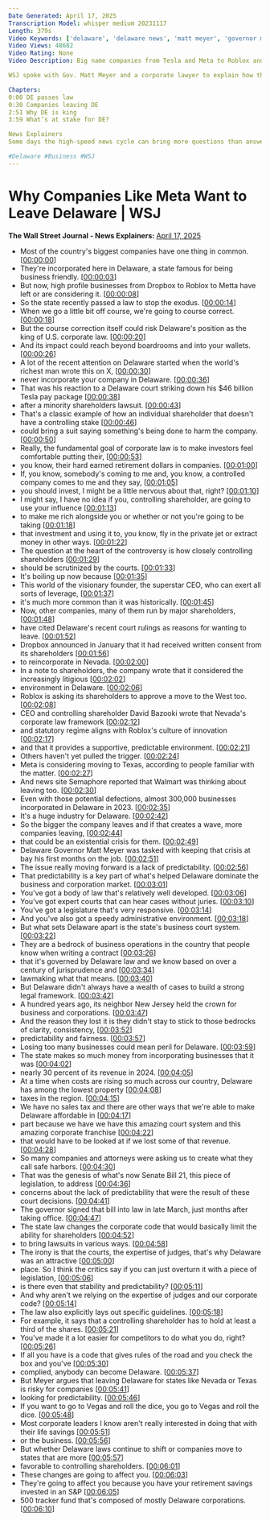 ```yaml
---
Date Generated: April 17, 2025
Transcription Model: whisper medium 20231117
Length: 379s
Video Keywords: ['delaware', 'delaware news', 'matt meyer', 'governor matt meyer', 'corporate law', 'delaware corporation', 'incorporating in delaware', 'tesla', 'tesla news', 'tesla leaves delaware', 'meta', 'meta leaving delaware', 'meta delaware', 'roblox', 'elon musk', 'dropbox', 'delaware corporate law', 'delaware corporate law changes', 'business incorporation', 'legal news', 'business law', 'elon musk pay package', 'shareholders', 'David Baszucki', 'property tax', 'sales tax', 'attorney', 'senate bill 21', 'courts', 'court rulings', 'law', 'usnews']
Video Views: 48682
Video Rating: None
Video Description: Big name companies from Tesla and Meta to Roblox and Dropbox have left or are considering leaving Delaware, long the king of U.S. corporate law. Most of the country’s biggest companies including Amazon and Google are incorporated in Delaware, but after a series of controversial court decisions, a wave of companies are looking at an exit. Business incorporation accounted for nearly 30% of revenue for DE in 2024, so what’s at stake for the state?

WSJ spoke with Gov. Matt Meyer and a corporate lawyer to explain how the state is fighting back – and why it matters.

Chapters:
0:00 DE passes law
0:30 Companies leaving DE
2:51 Why DE is king
3:59 What’s at stake for DE?

News Explainers
Some days the high-speed news cycle can bring more questions than answers. WSJ’s news explainers break down the day's biggest stories into bite-size pieces to help you make sense of the news.

#Delaware #Business #WSJ
---
```


# Why Companies Like Meta Want to Leave Delaware | WSJ
**The Wall Street Journal - News Explainers:** [April 17, 2025](https://www.youtube.com/watch?v=Jr5mRLdKlEA)
*  Most of the country's biggest companies have one thing in common. [[00:00:00](https://www.youtube.com/watch?v=Jr5mRLdKlEA&t=0.0s)]
*  They're incorporated here in Delaware, a state famous for being business friendly. [[00:00:03](https://www.youtube.com/watch?v=Jr5mRLdKlEA&t=3.36s)]
*  But now, high profile businesses from Dropbox to Roblox to Metta have left or are considering it. [[00:00:08](https://www.youtube.com/watch?v=Jr5mRLdKlEA&t=8.0s)]
*  So the state recently passed a law to stop the exodus. [[00:00:14](https://www.youtube.com/watch?v=Jr5mRLdKlEA&t=14.96s)]
*  When we go a little bit off course, we're going to course correct. [[00:00:18](https://www.youtube.com/watch?v=Jr5mRLdKlEA&t=18.0s)]
*  But the course correction itself could risk Delaware's position as the king of U.S. corporate law. [[00:00:20](https://www.youtube.com/watch?v=Jr5mRLdKlEA&t=20.96s)]
*  And its impact could reach beyond boardrooms and into your wallets. [[00:00:26](https://www.youtube.com/watch?v=Jr5mRLdKlEA&t=26.72s)]
*  A lot of the recent attention on Delaware started when the world's richest man wrote this on X, [[00:00:30](https://www.youtube.com/watch?v=Jr5mRLdKlEA&t=30.96s)]
*  never incorporate your company in Delaware. [[00:00:36](https://www.youtube.com/watch?v=Jr5mRLdKlEA&t=36.239999999999995s)]
*  That was his reaction to a Delaware court striking down his $46 billion Tesla pay package [[00:00:38](https://www.youtube.com/watch?v=Jr5mRLdKlEA&t=38.72s)]
*  after a minority shareholders lawsuit. [[00:00:43](https://www.youtube.com/watch?v=Jr5mRLdKlEA&t=43.92s)]
*  That's a classic example of how an individual shareholder that doesn't have a controlling stake [[00:00:46](https://www.youtube.com/watch?v=Jr5mRLdKlEA&t=46.0s)]
*  could bring a suit saying something's being done to harm the company. [[00:00:50](https://www.youtube.com/watch?v=Jr5mRLdKlEA&t=50.64s)]
*  Really, the fundamental goal of corporate law is to make investors feel comfortable putting their, [[00:00:53](https://www.youtube.com/watch?v=Jr5mRLdKlEA&t=53.84s)]
*  you know, their hard earned retirement dollars in companies. [[00:01:00](https://www.youtube.com/watch?v=Jr5mRLdKlEA&t=60.24s)]
*  If, you know, somebody's coming to me and, you know, a controlled company comes to me and they say, [[00:01:05](https://www.youtube.com/watch?v=Jr5mRLdKlEA&t=65.36s)]
*  you should invest, I might be a little nervous about that, right? [[00:01:10](https://www.youtube.com/watch?v=Jr5mRLdKlEA&t=70.32000000000001s)]
*  I might say, I have no idea if you, controlling shareholder, are going to use your influence [[00:01:13](https://www.youtube.com/watch?v=Jr5mRLdKlEA&t=73.12s)]
*  to make me rich alongside you or whether or not you're going to be taking [[00:01:18](https://www.youtube.com/watch?v=Jr5mRLdKlEA&t=78.56s)]
*  that investment and using it to, you know, fly in the private jet or extract money in other ways. [[00:01:22](https://www.youtube.com/watch?v=Jr5mRLdKlEA&t=82.72s)]
*  The question at the heart of the controversy is how closely controlling shareholders [[00:01:29](https://www.youtube.com/watch?v=Jr5mRLdKlEA&t=89.44s)]
*  should be scrutinized by the courts. [[00:01:33](https://www.youtube.com/watch?v=Jr5mRLdKlEA&t=93.76s)]
*  It's boiling up now because [[00:01:35](https://www.youtube.com/watch?v=Jr5mRLdKlEA&t=95.84s)]
*  This world of the visionary founder, the superstar CEO, who can exert all sorts of leverage, [[00:01:37](https://www.youtube.com/watch?v=Jr5mRLdKlEA&t=97.68s)]
*  it's much more common than it was historically. [[00:01:45](https://www.youtube.com/watch?v=Jr5mRLdKlEA&t=105.84s)]
*  Now, other companies, many of them run by major shareholders, [[00:01:48](https://www.youtube.com/watch?v=Jr5mRLdKlEA&t=108.8s)]
*  have cited Delaware's recent court rulings as reasons for wanting to leave. [[00:01:52](https://www.youtube.com/watch?v=Jr5mRLdKlEA&t=112.08s)]
*  Dropbox announced in January that it had received written consent from its shareholders [[00:01:56](https://www.youtube.com/watch?v=Jr5mRLdKlEA&t=116.24s)]
*  to reincorporate in Nevada. [[00:02:00](https://www.youtube.com/watch?v=Jr5mRLdKlEA&t=120.64s)]
*  In a note to shareholders, the company wrote that it considered the increasingly litigious [[00:02:02](https://www.youtube.com/watch?v=Jr5mRLdKlEA&t=122.64s)]
*  environment in Delaware. [[00:02:06](https://www.youtube.com/watch?v=Jr5mRLdKlEA&t=126.72s)]
*  Roblox is asking its shareholders to approve a move to the West too. [[00:02:08](https://www.youtube.com/watch?v=Jr5mRLdKlEA&t=128.24s)]
*  CEO and controlling shareholder David Bazooki wrote that Nevada's corporate law framework [[00:02:12](https://www.youtube.com/watch?v=Jr5mRLdKlEA&t=132.56s)]
*  and statutory regime aligns with Roblox's culture of innovation [[00:02:17](https://www.youtube.com/watch?v=Jr5mRLdKlEA&t=137.76s)]
*  and that it provides a supportive, predictable environment. [[00:02:21](https://www.youtube.com/watch?v=Jr5mRLdKlEA&t=141.67999999999998s)]
*  Others haven't yet pulled the trigger. [[00:02:24](https://www.youtube.com/watch?v=Jr5mRLdKlEA&t=144.88s)]
*  Meta is considering moving to Texas, according to people familiar with the matter. [[00:02:27](https://www.youtube.com/watch?v=Jr5mRLdKlEA&t=147.04s)]
*  And news site Semaphore reported that Walmart was thinking about leaving too. [[00:02:30](https://www.youtube.com/watch?v=Jr5mRLdKlEA&t=150.95999999999998s)]
*  Even with those potential defections, almost 300,000 businesses incorporated in Delaware in 2023. [[00:02:35](https://www.youtube.com/watch?v=Jr5mRLdKlEA&t=155.35999999999999s)]
*  It's a huge industry for Delaware. [[00:02:42](https://www.youtube.com/watch?v=Jr5mRLdKlEA&t=162.0s)]
*  So the bigger the company leaves and if that creates a wave, more companies leaving, [[00:02:44](https://www.youtube.com/watch?v=Jr5mRLdKlEA&t=164.24s)]
*  that could be an existential crisis for them. [[00:02:49](https://www.youtube.com/watch?v=Jr5mRLdKlEA&t=169.04000000000002s)]
*  Delaware Governor Matt Meyer was tasked with keeping that crisis at bay his first months on the job. [[00:02:51](https://www.youtube.com/watch?v=Jr5mRLdKlEA&t=171.28s)]
*  The issue really moving forward is a lack of predictability. [[00:02:56](https://www.youtube.com/watch?v=Jr5mRLdKlEA&t=176.96s)]
*  That predictability is a key part of what's helped Delaware dominate the business and corporation market. [[00:03:01](https://www.youtube.com/watch?v=Jr5mRLdKlEA&t=181.28s)]
*  You've got a body of law that's relatively well developed. [[00:03:06](https://www.youtube.com/watch?v=Jr5mRLdKlEA&t=186.4s)]
*  You've got expert courts that can hear cases without juries. [[00:03:10](https://www.youtube.com/watch?v=Jr5mRLdKlEA&t=190.88s)]
*  You've got a legislature that's very responsive. [[00:03:14](https://www.youtube.com/watch?v=Jr5mRLdKlEA&t=194.72s)]
*  And you've also got a speedy administrative environment. [[00:03:18](https://www.youtube.com/watch?v=Jr5mRLdKlEA&t=198.32s)]
*  But what sets Delaware apart is the state's business court system. [[00:03:22](https://www.youtube.com/watch?v=Jr5mRLdKlEA&t=202.56s)]
*  They are a bedrock of business operations in the country that people know when writing a contract [[00:03:26](https://www.youtube.com/watch?v=Jr5mRLdKlEA&t=206.16s)]
*  that it's governed by Delaware law and we know based on over a century of jurisprudence and [[00:03:34](https://www.youtube.com/watch?v=Jr5mRLdKlEA&t=214.0s)]
*  lawmaking what that means. [[00:03:40](https://www.youtube.com/watch?v=Jr5mRLdKlEA&t=220.64s)]
*  But Delaware didn't always have a wealth of cases to build a strong legal framework. [[00:03:42](https://www.youtube.com/watch?v=Jr5mRLdKlEA&t=222.95999999999998s)]
*  A hundred years ago, its neighbor New Jersey held the crown for business and corporations. [[00:03:47](https://www.youtube.com/watch?v=Jr5mRLdKlEA&t=227.35999999999999s)]
*  And the reason they lost it is they didn't stay to stick to those bedrocks of clarity, consistency, [[00:03:52](https://www.youtube.com/watch?v=Jr5mRLdKlEA&t=232.07999999999998s)]
*  predictability and fairness. [[00:03:57](https://www.youtube.com/watch?v=Jr5mRLdKlEA&t=237.6s)]
*  Losing too many businesses could mean peril for Delaware. [[00:03:59](https://www.youtube.com/watch?v=Jr5mRLdKlEA&t=239.51999999999998s)]
*  The state makes so much money from incorporating businesses that it was [[00:04:02](https://www.youtube.com/watch?v=Jr5mRLdKlEA&t=242.72s)]
*  nearly 30 percent of its revenue in 2024. [[00:04:05](https://www.youtube.com/watch?v=Jr5mRLdKlEA&t=245.84s)]
*  At a time when costs are rising so much across our country, Delaware has among the lowest property [[00:04:08](https://www.youtube.com/watch?v=Jr5mRLdKlEA&t=248.96s)]
*  taxes in the region. [[00:04:15](https://www.youtube.com/watch?v=Jr5mRLdKlEA&t=255.92s)]
*  We have no sales tax and there are other ways that we're able to make Delaware affordable in [[00:04:17](https://www.youtube.com/watch?v=Jr5mRLdKlEA&t=257.68s)]
*  part because we have we have this amazing court system and this amazing corporate franchise [[00:04:22](https://www.youtube.com/watch?v=Jr5mRLdKlEA&t=262.96s)]
*  that would have to be looked at if we lost some of that revenue. [[00:04:28](https://www.youtube.com/watch?v=Jr5mRLdKlEA&t=268.16s)]
*  So many companies and attorneys were asking us to create what they call safe harbors. [[00:04:30](https://www.youtube.com/watch?v=Jr5mRLdKlEA&t=270.88s)]
*  That was the genesis of what's now Senate Bill 21, this piece of legislation, to address [[00:04:36](https://www.youtube.com/watch?v=Jr5mRLdKlEA&t=276.15999999999997s)]
*  concerns about the lack of predictability that were the result of these court decisions. [[00:04:41](https://www.youtube.com/watch?v=Jr5mRLdKlEA&t=281.68s)]
*  The governor signed that bill into law in late March, just months after taking office. [[00:04:47](https://www.youtube.com/watch?v=Jr5mRLdKlEA&t=287.6s)]
*  The state law changes the corporate code that would basically limit the ability for shareholders [[00:04:52](https://www.youtube.com/watch?v=Jr5mRLdKlEA&t=292.48s)]
*  to bring lawsuits in various ways. [[00:04:58](https://www.youtube.com/watch?v=Jr5mRLdKlEA&t=298.24s)]
*  The irony is that the courts, the expertise of judges, that's why Delaware was an attractive [[00:05:00](https://www.youtube.com/watch?v=Jr5mRLdKlEA&t=300.64s)]
*  place. So I think the critics say if you can just overturn it with a piece of legislation, [[00:05:06](https://www.youtube.com/watch?v=Jr5mRLdKlEA&t=306.64s)]
*  is there even that stability and predictability? [[00:05:11](https://www.youtube.com/watch?v=Jr5mRLdKlEA&t=311.76s)]
*  And why aren't we relying on the expertise of judges and our corporate code? [[00:05:14](https://www.youtube.com/watch?v=Jr5mRLdKlEA&t=314.72s)]
*  The law also explicitly lays out specific guidelines. [[00:05:18](https://www.youtube.com/watch?v=Jr5mRLdKlEA&t=318.32s)]
*  For example, it says that a controlling shareholder has to hold at least a third of the shares. [[00:05:21](https://www.youtube.com/watch?v=Jr5mRLdKlEA&t=321.52s)]
*  You've made it a lot easier for competitors to do what you do, right? [[00:05:26](https://www.youtube.com/watch?v=Jr5mRLdKlEA&t=326.56s)]
*  If all you have is a code that gives rules of the road and you check the box and you've [[00:05:30](https://www.youtube.com/watch?v=Jr5mRLdKlEA&t=330.4s)]
*  complied, anybody can become Delaware. [[00:05:37](https://www.youtube.com/watch?v=Jr5mRLdKlEA&t=337.59999999999997s)]
*  But Meyer argues that leaving Delaware for states like Nevada or Texas is risky for companies [[00:05:41](https://www.youtube.com/watch?v=Jr5mRLdKlEA&t=341.12s)]
*  looking for predictability. [[00:05:46](https://www.youtube.com/watch?v=Jr5mRLdKlEA&t=346.47999999999996s)]
*  If you want to go to Vegas and roll the dice, you go to Vegas and roll the dice. [[00:05:48](https://www.youtube.com/watch?v=Jr5mRLdKlEA&t=348.0s)]
*  Most corporate leaders I know aren't really interested in doing that with their life savings [[00:05:51](https://www.youtube.com/watch?v=Jr5mRLdKlEA&t=351.2s)]
*  or the business. [[00:05:56](https://www.youtube.com/watch?v=Jr5mRLdKlEA&t=356.08s)]
*  But whether Delaware laws continue to shift or companies move to states that are more [[00:05:57](https://www.youtube.com/watch?v=Jr5mRLdKlEA&t=357.6s)]
*  favorable to controlling shareholders. [[00:06:01](https://www.youtube.com/watch?v=Jr5mRLdKlEA&t=361.84000000000003s)]
*  These changes are going to affect you. [[00:06:03](https://www.youtube.com/watch?v=Jr5mRLdKlEA&t=363.84000000000003s)]
*  They're going to affect you because you have your retirement savings invested in an S&P [[00:06:05](https://www.youtube.com/watch?v=Jr5mRLdKlEA&t=365.44s)]
*  500 tracker fund that's composed of mostly Delaware corporations. [[00:06:10](https://www.youtube.com/watch?v=Jr5mRLdKlEA&t=370.96000000000004s)]
